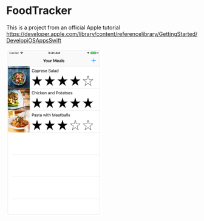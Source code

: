 # FoodTracker

This is a project from an official Apple tutorial
https://developer.apple.com/library/content/referencelibrary/GettingStarted/DevelopiOSAppsSwift  

<img src="./screenshot.png" width="250">

<!-- ## Steps learned :

* Create a simple user interface with Interface Builder
* Customize view properties in Interface Builder
* Create a view that fills the screen using Auto Layout
* Use Constraint to adapt UI to all screens
* Develop and use functions with external parameter names
* Set up text input fields and show and hide the keyboard as appropriate
* Understand the app lifecycle
* Read data from a plist
* Transition between different views
* Pass data between view controllers
* Use gesture recognizers to generate events
* Anticipate object behavior based on the UIView/UIControl class hierarchy
* Use the asset catalog to add image assets to a project
* Create a data model
* Create and associate custom source code files with elements in a storyboard
* Define a custom class
* Implement an initializer on a custom class
* Use UIStackView as a container
* Understand how to create views programmatically
* Add accessibility information to a custom control
* Work with @IBInspectable and @IBDesignable to display and control a custom view in Interface Builder
* Write failable initializers for a custom class
* Demonstrate a conceptual understanding of the difference between failable and nonfailable initializers
* Test a data model by writing and running unit tests
* Understand the roles of table view delegates and data sources
* Use an array to store and work with data
* Display dynamic and editable data in a table view
* Embed an existing view controller within a navigation controller in a storyboard
* Create segues between view controllers
* Edit the attributes of a segue in a storyboard using the Attributes inspector
* Pass data between view controllers using the prepare(for:sender:) method
* Perform an unwind segue
* Use stack views to create robust, flexible layouts
* Differentiate between push and modal navigation
* Understand the difference between static properties and instance properties
* Use the NSCoding protocol to read and write data -->
